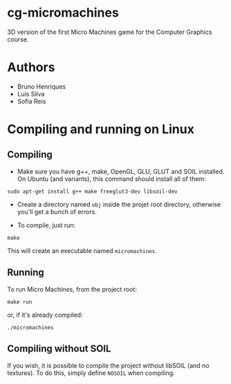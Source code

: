 # cg-micromachines
3D version of the first Micro Machines game for the Computer Graphics course.

# Authors
* Bruno Henriques
* Luís Silva
* Sofia Reis

# Compiling and running on Linux
## Compiling
* Make sure you have g++, make, OpenGL, GLU,  GLUT and SOIL installed.
On Ubuntu (and variants), this command should install all of them:
 ```shell
 sudo apt-get install g++ make freeglut3-dev libsoil-dev
 ```

* Create a directory named `obj` inside the projet root directory, otherwise you'll get a bunch of errors.

* To compile, just run:
 ```shell
 make
 ```
 This will create an executable named `micromachines`.

## Running
To run Micro Machines, from the project root:
```shell
make run
```
or, if it's already compiled:
```shell
./micromachines
```
## Compiling without SOIL
If you wish, it is possible to compile the project without libSOIL (and no textures).
To do this, simply define `NOSOIL` when compiling.
